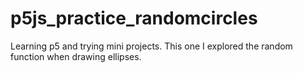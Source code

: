 # p5js_practice_randomcircles
Learning p5 and trying mini projects. This one I explored the random function when drawing ellipses. 
